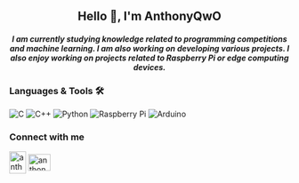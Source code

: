 <h2 align="center">Hello 👋, I'm AnthonyQwO</h2>
<h5 align="center">I am currently studying knowledge related to programming competitions and machine learning. I am also working on developing various projects. I also enjoy working on projects related to Raspberry Pi or edge computing devices.</h5>

<h3 align="left">Languages & Tools 🛠️</h3>

![C](https://img.shields.io/badge/c-%2300599C.svg?style=for-the-badge&logo=c&logoColor=white) ![C++](https://img.shields.io/badge/c++-%2300599C.svg?style=for-the-badge&logo=c%2B%2B&logoColor=white) ![Python](https://img.shields.io/badge/python-3670A0?style=for-the-badge&logo=python&logoColor=ffdd54) ![Raspberry Pi](https://img.shields.io/badge/-RaspberryPi-C51A4A?style=for-the-badge&logo=Raspberry-Pi) ![Arduino](https://img.shields.io/badge/-Arduino-00979D?style=for-the-badge&logo=Arduino&logoColor=white)

<h3 align="left">Connect with me</h3>
<p align="left">
<a href="https://www.leetcode.com/anthonyqwo" target="blank"><img align="center" src="https://raw.githubusercontent.com/rahuldkjain/github-profile-readme-generator/master/src/images/icons/Social/leet-code.svg" alt="anthonyqwo" height="40" width="30" /></a>
<a href="https://medium.com/@anthonyqwo" target="blank"><img align="center" src="https://raw.githubusercontent.com/rahuldkjain/github-profile-readme-generator/master/src/images/icons/Social/medium.svg" alt="anthonyqwo" height="30" width="40" /></a>
</p>
